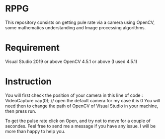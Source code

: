# RPPG
This repository consists on getting pule rate via a camera using OpenCV, some mathematics understanding and Image processing algorithms.
# Requirement
 Visual Studio 2019 or above
 OpenCV 4.5.1 or above (I used 4.5.1)
 
 # Instruction 
 You will first check the position of your camera in this line of code  :
                            VideoCapture cap(0); // open the default camera for my case it is 0
 You will need then to change the path of OpenCV of Visual Studio in your machine, then press run. 
 
 To get the pulse rate click on Open, and try not to move for a couple of secondes.
 Feel free to send me a message if you have any issue. I will be more than happy to help you.
 
